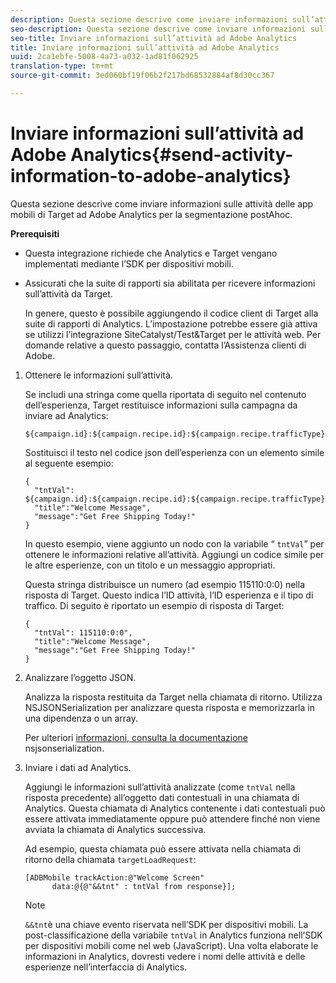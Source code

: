 ```yaml
---
description: Questa sezione descrive come inviare informazioni sull’attività delle app mobili di Target ad Adobe Analytics per la segmentazione postAhoc.
seo-description: Questa sezione descrive come inviare informazioni sull’attività delle app mobili di Target ad Adobe Analytics per la segmentazione postAhoc.
seo-title: Inviare informazioni sull’attività ad Adobe Analytics
title: Inviare informazioni sull’attività ad Adobe Analytics
uuid: 2ca1ebfe-5008-4a73-a032-1ad81f062925
translation-type: tm+mt
source-git-commit: 3ed060bf19f06b2f217bd68532884af8d30cc367

---
```



# Inviare informazioni sull’attività ad Adobe Analytics{#send-activity-information-to-adobe-analytics}

Questa sezione descrive come inviare informazioni sulle attività delle app mobili di Target ad Adobe Analytics per la segmentazione postAhoc.

**Prerequisiti**

* Questa integrazione richiede che Analytics e Target vengano implementati mediante l’SDK per dispositivi mobili.
* Assicurati che la suite di rapporti sia abilitata per ricevere informazioni sull’attività da Target.

   In genere, questo è possibile aggiungendo il codice client di Target alla suite di rapporti di Analytics. L’impostazione potrebbe essere già attiva se utilizzi l’integrazione SiteCatalyst/Test&amp;Target per le attività web. Per domande relative a questo passaggio, contatta l’Assistenza clienti di Adobe.

1. Ottenere le informazioni sull’attività.

   Se includi una stringa come quella riportata di seguito nel contenuto dell’esperienza, Target restituisce informazioni sulla campagna da inviare ad Analytics:

   ```
   ${campaign.id}:${campaign.recipe.id}:${campaign.recipe.trafficType}
   ```

   Sostituisci il testo nel codice json dell’esperienza con un elemento simile al seguente esempio:

   ```
   { 
     "tntVal": ${campaign.id}:${campaign.recipe.id}:${campaign.recipe.trafficType}", 
     "title":"Welcome Message", 
     "message":"Get Free Shipping Today!" 
   }
   ```

   In questo esempio, viene aggiunto un nodo con la variabile “ `tntVal`” per ottenere le informazioni relative all’attività. Aggiungi un codice simile per le altre esperienze, con un titolo e un messaggio appropriati.

   Questa stringa distribuisce un numero (ad esempio 115110:0:0) nella risposta di Target. Questo indica l’ID attività, l’ID esperienza e il tipo di traffico. Di seguito è riportato un esempio di risposta di Target:

   ```
   { 
     "tntVal": 115110:0:0", 
     "title":"Welcome Message", 
     "message":"Get Free Shipping Today!" 
   }
   ```

1. Analizzare l’oggetto JSON.

   Analizza la risposta restituita da Target nella chiamata di ritorno. Utilizza NSJSONSerialization per analizzare questa risposta e memorizzarla in una dipendenza o un array.

   Per ulteriori [informazioni, consulta la documentazione](https://developer.apple.com/library/ios/documentation/Foundation/Reference/NSJSONSerialization_Class/#//apple_ref/occ/clm/NSJSONSerialization/JSONObjectWithData:options:error) nsjsonserialization.
1. Inviare i dati ad Analytics.

   Aggiungi le informazioni sull’attività analizzate (come `tntVal` nella risposta precedente) all’oggetto dati contestuali in una chiamata di Analytics. Questa chiamata di Analytics contenente i dati contestuali può essere attivata immediatamente oppure può attendere finché non viene avviata la chiamata di Analytics successiva.

   Ad esempio, questa chiamata può essere attivata nella chiamata di ritorno della chiamata `targetLoadRequest`:

   ```
   [ADBMobile trackAction:@"Welcome Screen"  
         data:@{@"&&tnt" : tntVal from response}];
   ```

   >[!NOTE]
   >
   >`&&tnt`è una chiave evento riservata nell’SDK per dispositivi mobili. La post-classificazione della variabile `tntVal` in Analytics funziona nell’SDK per dispositivi mobili come nel web (JavaScript). Una volta elaborate le informazioni in Analytics, dovresti vedere i nomi delle attività e delle esperienze nell’interfaccia di Analytics.


